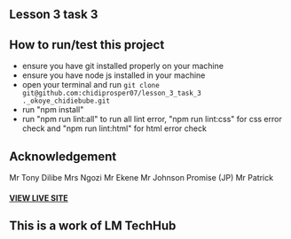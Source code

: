 ## Lesson 3 task 3
## How to run/test this project
* ensure you have git installed properly on your machine
* ensure you have node js installed in your machine
* open your terminal and run `git clone git@github.com:chidiprosper07/lesson_3_task_3 ._okoye_chidiebube.git`
* run "npm install"
* run "npm run lint:all" to run all lint error, "npm run lint:css" for css error check and "npm run lint:html" for html error check
## Acknowledgement
Mr Tony Dilibe
Mrs Ngozi
Mr Ekene
Mr Johnson Promise (JP)
Mr Patrick
#### [VIEW LIVE SITE]()
## This is a work of LM TechHub